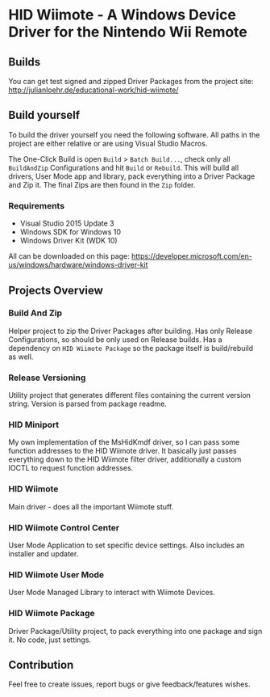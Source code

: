 # HID Wiimote - A Windows Device Driver for the Nintendo Wii Remote

## Builds

You can get test signed and zipped Driver Packages from the project site:
http://julianloehr.de/educational-work/hid-wiimote/

## Build yourself

To build the driver yourself you need the following software.
All paths in the project are either relative or are using Visual Studio Macros.

The One-Click Build is open `Build` > `Batch Build...`, check only all `BuildAndZip` Configurations and hit `Build` or `Rebuild`. This will build all drivers, User Mode app and library, pack everything into a Driver Package and Zip it. The final Zips are then found in the `Zip` folder.

### Requirements

* Visual Studio 2015 Update 3
* Windows SDK for Windows 10
* Windows Driver Kit (WDK 10)

All can be downloaded on this page: https://developer.microsoft.com/en-us/windows/hardware/windows-driver-kit

## Projects Overview

### Build And Zip

Helper project to zip the Driver Packages after building. Has only Release Configurations, so should be only used on Release builds. Has a dependency on `HID Wiimote Package` so the package itself is build/rebuild as well.

### Release Versioning

Utility project that generates different files containing the current version string. Version is parsed from package readme.

### HID Miniport

My own implementation of the MsHidKmdf driver, so I can pass some function addresses to the HID Wiimote driver. It basically just passes everything down to the HID Wiimote filter driver, additionally a custom IOCTL to request function addresses.

### HID Wiimote

Main driver - does all the important Wiimote stuff.

### HID Wiimote Control Center

User Mode Application to set specific device settings. Also includes an installer and updater.

### HID Wiimote User Mode

User Mode Managed Library to interact with Wiimote Devices.

### HID Wiimote Package

Driver Package/Utility project, to pack everything into one package and sign it. No code, just settings.

## Contribution

Feel free to create issues, report bugs or give feedback/features wishes.
